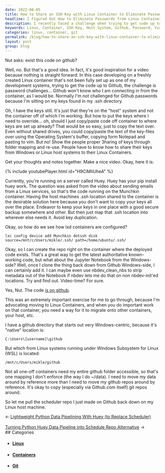 ```yaml
---
date: 2022-08-05
title: How to Share an SSH Key with Linux Container to Eliminate Passwords
headline: I Figured Out How to Eliminate Passwords from Linux Containers with SSH Keys
description: I recently faced a challenge when trying to get code up to Github from a newly created Linux container. To solve this, I figured out a way to share my SSH keys from my host system to the container, eliminating the need for passwords. To help others, I created a video and shared the code on Github. Learn how to share SSH keys from a host system to a Linux container with my easy-to-follow guide.
keywords: Linux, Container, SSH Key, Host System, Github, Password, Video, Code, Guide, Challenge, Developing
categories: linux, container, git
permalink: /blog/how-to-share-an-ssh-key-with-linux-container-to-eliminate-passwords/
layout: post
group: blog
---
```



Nut asks: exist this code on github?

Well, no. But that's a good idea. In fact, it's good inspiration for a video
because nothing is straight forward. In this case developing on a freshly
created Linux container that's not been fully set up as one of my development
systems, trying to get the code up to Github, the challenge is password
challenges... Github won't know who I am connecting in from the container, as I
would be. Normally I'm not challenged for Github passwords because I'm sitting
on my keys found in my .ssh directory.

Oh, I have the keys still. It's just that they're on the "host" system and not
the container off of which I'm working. But how to put the keys where I need to
override... oh, should I just copy/paste code off container to where keys are
set up already? That would be so easy, just to copy the text over. Even without
shared drives, you could copy/paste the text of the key-files over using the
Operating System's buffer, copying form Notepad and pasting to vim. But no!
Show the people proper 3haring of keys through folder mapping and re-use.
People have to know how to share their keys from Windows or Linux host systems
to their Linux Containers.

Get your thoughts and notes together. Make a nice video. Okay, here it is:

{% include youtubePlayer.html id="H9CiMIiUheA" %}

Currently, you're running on a server called Huey. Huey has your pip install
huey work. The question was asked from the video about sending emails from a
Linux services, so that's the code running on the Munchkin container. Having
the host machines .ssh location shared to the container is the desirable
solution here because you don't want to copy your keys all over the place.
Endeavor to keep your keys in one place with a good secure backup somewhere and
other. But then just map that .ssh location into wherever else needs it. Avoid
key duplication.

Okay, so how do we see how lxd containers are configured?

    lxc config device add Munchkin dotssh disk source=/mnt/c/Users/mikle/.ssh/ path=/home/ubuntu/.ssh/

Okay, so I can create the repo right on the container where the deployed code
exists. That's a great way to get the latest authoritative known-working code,
but what about the Jupyter Notebook from the Windows-side? Well, once I clone
the thing back down from Github Windows-side, I can certainly add it. I can
maybe even use nbdev_clean_nbs to strip metadata out of the Notebook if nbdev
lets me do that on non nbdev-init'ed locations. Try and find out. Video-time?
For sure.

Yes, Nut. The code [is on github](https://github.com/miklevin/scheduler).

This was an extremely important exercise for me to go through, because I'm
advocating moving to Linux Containers, and when you do important work on that
container, you need a way for it to migrate onto other containers, your host,
etc.

I have a github directory that starts out very Windows-centric, because it's
"native" location is:

    C:\Users\[username]\github

But which from Linux systems running under Windows Subsystem for Linux (WSL) is
located:

    /mnt/c/Users/mikle/github

Not all one-off containers need my entire github folder accessible, so that's
one mapping I don't enforce (the way I do ~/data). I need to move my data
around by reference more than I need to move my github repos around by
reference. It's okay to copy (especially via Github.com itself) git repos
around.

So let me pull the scheduler repo I just made on Github back down on my Linux
host machine.


<div class="arrow-links"><div class="post-nav-prev"><span class="arrow">&larr;&nbsp;</span><a href="/blog/lightweight-python-data-pipelining-with-huey-to-replace-scheduler/">Lightweight Python Data Pipelining With Huey (to Replace Scheduler)</a></div> &nbsp; <div class="post-nav-next"><a href="/blog/turning-python-huey-data-pipeline-into-schedule-repo-alternative/">Turning Python Huey Data Pipeline into Schedule Repo Alternative</a><span class="arrow">&nbsp;&rarr;</span></div></div>
## Categories

<ul>
<li><h4><a href='/linux/'>Linux</a></h4></li>
<li><h4><a href='/container/'>Containers</a></h4></li>
<li><h4><a href='/git/'>Git</a></h4></li></ul>
